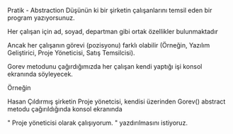 
Pratik - Abstraction
Düşünün ki bir şirketin çalışanlarını temsil eden bir program yazıyorsunuz.

Her çalışan için ad, soyad, departman gibi ortak özellikler bulunmaktadır

Ancak her çalışanın görevi (pozisyonu) farklı olabilir (Örneğin, Yazılım Geliştirici, Proje Yöneticisi, Satış Temsilcisi).

Gorev metodunu çağırdığımızda her çalışan kendi yaptığı işi konsol ekranında söyleyecek.

Örneğin

Hasan Çıldırmış şirketin Proje yönetcisi, kendisi üzerinden Gorev() abstract metodu çağırıldığında konsol ekranında

" Proje yöneticisi olarak çalışıyorum. " yazdırılmasını istiyoruz.
